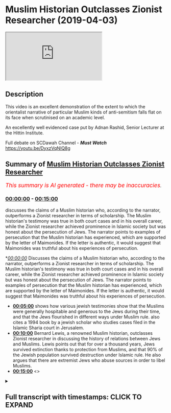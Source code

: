 # Muslim Historian Outclasses Zionist Researcher (2019-04-03)

<iframe loading='lazy' src='https://www.youtube.com/embed/0fvzO7-JTUg'></iframe>

## Description

This video is an excellent demonstration of the extent to which the orientalist narrative of particular Muslim kinds of anti-semitism falls flat on its face when scrutinised on an academic level. 

An excellently well evidenced case put by Adnan Rashid, Senior Lecturer at the Hittin Institute.

Full debate on SCDawah Channel - ***Must Watch*** https://youtu.be/DyxzVqNIQ8g

## Summary of [Muslim Historian Outclasses Zionist Researcher](https://www.youtube.com/watch?v=0fvzO7-JTUg)


*<span style="color:red; font-size:125%">This summary is AI generated - there may be inaccuracies</span>. [](/)*

### [00:00:00](https://www.youtube.com/watch?v=0fvzO7-JTUg&t=0) - [00:15:00](https://www.youtube.com/watch?v=0fvzO7-JTUg&t=900)

 discusses the claims of a Muslim historian who, according to the narrator, outperforms a Zionist researcher in terms of scholarship. The Muslim historian's testimony was true in both court cases and in his overall career, while the Zionist researcher achieved prominence in Islamic society but was honest about the persecution of Jews. The narrator points to examples of persecution that the Muslim historian has experienced, which are supported by the letter of Maimonides. If the letter is authentic, it would suggest that Maimonides was truthful about his experiences of persecution.

**[00:00:00](https://www.youtube.com/watch?v=0fvzO7-JTUg&t=0)* Discusses the claims of a Muslim historian who, according to the narrator, outperforms a Zionist researcher in terms of scholarship. The Muslim historian's testimony was true in both court cases and in his overall career, while the Zionist researcher achieved prominence in Islamic society but was honest about the persecution of Jews. The narrator points to examples of persecution that the Muslim historian has experienced, which are supported by the letter of Maimonides. If the letter is authentic, it would suggest that Maimonides was truthful about his experiences of persecution.
* **[00:05:00](https://www.youtube.com/watch?v=0fvzO7-JTUg&t=300)** shows how various jewish testimonies show that the Muslims were generally hospitable and generous to the Jews during their time, and that the Jews flourished in different ways under Muslim rule.  also cites a 1994 book by a jewish scholar who studies cases filed in the Islamic Sharia court in Jerusalem.
* **[00:10:00](https://www.youtube.com/watch?v=0fvzO7-JTUg&t=600)** Bernard Lewis, a renowned Muslim historian, outclasses Zionist researcher in discussing the history of relations between Jews and Muslims. Lewis points out that for over a thousand years, Jews survived extinction thanks to protection from Muslims, and that 90% of the Jewish population survived destruction under Islamic rule. He also argues that there are extremist Jews who abuse sources in order to libel Muslims.
* **[00:15:00](https://www.youtube.com/watch?v=0fvzO7-JTUg&t=900)** <>

<details><summary><h2>Full transcript with timestamps: CLICK TO EXPAND</h2></summary>

[0:00:01](https://youtu.be/0fvzO7-JTUg?t=1) he had a muslim testify for him in court  
[0:00:03](https://youtu.be/0fvzO7-JTUg?t=3) which is true  
[0:00:05](https://youtu.be/0fvzO7-JTUg?t=5) and he achieved great position of  
[0:00:07](https://youtu.be/0fvzO7-JTUg?t=7) prominence in islamic society  
[0:00:09](https://youtu.be/0fvzO7-JTUg?t=9) which is true he was the physician to  
[0:00:11](https://youtu.be/0fvzO7-JTUg?t=11) even to salvadine i believe by the end  
[0:00:13](https://youtu.be/0fvzO7-JTUg?t=13) of his career  
[0:00:14](https://youtu.be/0fvzO7-JTUg?t=14) but even maimonides someone who we look  
[0:00:17](https://youtu.be/0fvzO7-JTUg?t=17) at as an example of somebody who  
[0:00:18](https://youtu.be/0fvzO7-JTUg?t=18) existing  
[0:00:19](https://youtu.be/0fvzO7-JTUg?t=19) at a high level in islamic society when  
[0:00:22](https://youtu.be/0fvzO7-JTUg?t=22) he's writing to his  
[0:00:23](https://youtu.be/0fvzO7-JTUg?t=23) own people he's honest and he says  
[0:00:26](https://youtu.be/0fvzO7-JTUg?t=26) the the the muslims have inflicted  
[0:00:29](https://youtu.be/0fvzO7-JTUg?t=29) persecution  
[0:00:30](https://youtu.be/0fvzO7-JTUg?t=30) upon us they we have suffered greatly  
[0:00:32](https://youtu.be/0fvzO7-JTUg?t=32) his words are  
[0:00:33](https://youtu.be/0fvzO7-JTUg?t=33) no nation has um persecuted us more  
[0:00:37](https://youtu.be/0fvzO7-JTUg?t=37) than this nation okay so this is clearly  
[0:00:39](https://youtu.be/0fvzO7-JTUg?t=39) clearly  
[0:00:40](https://youtu.be/0fvzO7-JTUg?t=40) and even you put forward the argument  
[0:00:42](https://youtu.be/0fvzO7-JTUg?t=42) that's been faith the fact that this has  
[0:00:43](https://youtu.be/0fvzO7-JTUg?t=43) been  
[0:00:44](https://youtu.be/0fvzO7-JTUg?t=44) universally accepted by jews as being  
[0:00:45](https://youtu.be/0fvzO7-JTUg?t=45) part of the narrative  
[0:00:47](https://youtu.be/0fvzO7-JTUg?t=47) suggests there must be a remnant of  
[0:00:49](https://youtu.be/0fvzO7-JTUg?t=49) truth in there  
[0:00:50](https://youtu.be/0fvzO7-JTUg?t=50) that there was persecution of jews in  
[0:00:52](https://youtu.be/0fvzO7-JTUg?t=52) muslim society  
[0:00:53](https://youtu.be/0fvzO7-JTUg?t=53) now let's get on to what is that  
[0:00:54](https://youtu.be/0fvzO7-JTUg?t=54) persecution okay  
[0:00:56](https://youtu.be/0fvzO7-JTUg?t=56) you made two points yeah i made two  
[0:00:58](https://youtu.be/0fvzO7-JTUg?t=58) points and then you made two characters  
[0:01:00](https://youtu.be/0fvzO7-JTUg?t=60) now you said and maybe this is where we  
[0:01:02](https://youtu.be/0fvzO7-JTUg?t=62) can make it a little more engaging  
[0:01:03](https://youtu.be/0fvzO7-JTUg?t=63) because the big long  
[0:01:04](https://youtu.be/0fvzO7-JTUg?t=64) speeches don't really help any of us  
[0:01:06](https://youtu.be/0fvzO7-JTUg?t=66) engage the viewers i agree  
[0:01:07](https://youtu.be/0fvzO7-JTUg?t=67) so i'm gonna say i can give categoric  
[0:01:10](https://youtu.be/0fvzO7-JTUg?t=70) examples of where i'm persecuted against  
[0:01:12](https://youtu.be/0fvzO7-JTUg?t=72) in a caliphate that's run according to  
[0:01:14](https://youtu.be/0fvzO7-JTUg?t=74) sharia according to the sunnah of  
[0:01:16](https://youtu.be/0fvzO7-JTUg?t=76) muhammad and my best example  
[0:01:19](https://youtu.be/0fvzO7-JTUg?t=79) easiest example zakat zakat is fixed  
[0:01:22](https://youtu.be/0fvzO7-JTUg?t=82) yeah there is a fixed amount of money  
[0:01:24](https://youtu.be/0fvzO7-JTUg?t=84) that the muslims pay  
[0:01:26](https://youtu.be/0fvzO7-JTUg?t=86) jizya is not fixed jizya is dependent  
[0:01:30](https://youtu.be/0fvzO7-JTUg?t=90) upon whatever the caliph  
[0:01:32](https://youtu.be/0fvzO7-JTUg?t=92) decides that the jew is going to pay or  
[0:01:34](https://youtu.be/0fvzO7-JTUg?t=94) the person of the book is going to pay  
[0:01:35](https://youtu.be/0fvzO7-JTUg?t=95) now under some caliphate that was a  
[0:01:38](https://youtu.be/0fvzO7-JTUg?t=98) reasonable amount  
[0:01:39](https://youtu.be/0fvzO7-JTUg?t=99) and it does say that the poor don't have  
[0:01:41](https://youtu.be/0fvzO7-JTUg?t=101) to pay  
[0:01:42](https://youtu.be/0fvzO7-JTUg?t=102) the the jizya but if they're not poor  
[0:01:45](https://youtu.be/0fvzO7-JTUg?t=105) then it's down to the the color to  
[0:01:47](https://youtu.be/0fvzO7-JTUg?t=107) determine what the jews pay what the  
[0:01:49](https://youtu.be/0fvzO7-JTUg?t=109) christians pay  
[0:01:50](https://youtu.be/0fvzO7-JTUg?t=110) and that is separate from what the  
[0:01:52](https://youtu.be/0fvzO7-JTUg?t=112) muslims pay and it can be a lot  
[0:01:54](https://youtu.be/0fvzO7-JTUg?t=114) more and it can be less it really  
[0:01:55](https://youtu.be/0fvzO7-JTUg?t=115) depends on the caliphate and so when you  
[0:01:57](https://youtu.be/0fvzO7-JTUg?t=117) segregate a society  
[0:01:59](https://youtu.be/0fvzO7-JTUg?t=119) and you say muslims pay this tax and  
[0:02:01](https://youtu.be/0fvzO7-JTUg?t=121) non-muslims pay another tax  
[0:02:04](https://youtu.be/0fvzO7-JTUg?t=124) that ultimately is an example of  
[0:02:06](https://youtu.be/0fvzO7-JTUg?t=126) discrimination  
[0:02:07](https://youtu.be/0fvzO7-JTUg?t=127) that has been abused throughout history  
[0:02:09](https://youtu.be/0fvzO7-JTUg?t=129) okay great points  
[0:02:11](https://youtu.be/0fvzO7-JTUg?t=131) now coming back to the letter of  
[0:02:12](https://youtu.be/0fvzO7-JTUg?t=132) maimonides first of all we need to show  
[0:02:14](https://youtu.be/0fvzO7-JTUg?t=134) whether the letter is actually authentic  
[0:02:16](https://youtu.be/0fvzO7-JTUg?t=136) even if it is authentic let's assume for  
[0:02:19](https://youtu.be/0fvzO7-JTUg?t=139) for  
[0:02:20](https://youtu.be/0fvzO7-JTUg?t=140) for the sake of the argument maimonides  
[0:02:23](https://youtu.be/0fvzO7-JTUg?t=143) actually  
[0:02:23](https://youtu.be/0fvzO7-JTUg?t=143) wrote that letter there is no problem in  
[0:02:26](https://youtu.be/0fvzO7-JTUg?t=146) it i'll tell you why  
[0:02:27](https://youtu.be/0fvzO7-JTUg?t=147) maimonides has been severely persecuted  
[0:02:32](https://youtu.be/0fvzO7-JTUg?t=152) by  
[0:02:32](https://youtu.be/0fvzO7-JTUg?t=152) a muslim group called al-muhad  
[0:02:34](https://youtu.be/0fvzO7-JTUg?t=154) al-muahidoon  
[0:02:37](https://youtu.be/0fvzO7-JTUg?t=157) if a person who was tortured  
[0:02:40](https://youtu.be/0fvzO7-JTUg?t=160) or persecuted by isis today and was to  
[0:02:44](https://youtu.be/0fvzO7-JTUg?t=164) write a letter about muslims  
[0:02:46](https://youtu.be/0fvzO7-JTUg?t=166) i wouldn't blame him i wouldn't blame  
[0:02:49](https://youtu.be/0fvzO7-JTUg?t=169) him for for assuming  
[0:02:50](https://youtu.be/0fvzO7-JTUg?t=170) that i am being persecuted by muslims  
[0:02:53](https://youtu.be/0fvzO7-JTUg?t=173) because these people have the appearance  
[0:02:54](https://youtu.be/0fvzO7-JTUg?t=174) of muslims  
[0:02:56](https://youtu.be/0fvzO7-JTUg?t=176) unfortunately right now maimonides the  
[0:02:59](https://youtu.be/0fvzO7-JTUg?t=179) question is  
[0:02:59](https://youtu.be/0fvzO7-JTUg?t=179) when he wrote this letter where  
[0:03:03](https://youtu.be/0fvzO7-JTUg?t=183) was he writing this letter from egypt  
[0:03:05](https://youtu.be/0fvzO7-JTUg?t=185) egypt  
[0:03:06](https://youtu.be/0fvzO7-JTUg?t=186) okay now what period of his  
[0:03:10](https://youtu.be/0fvzO7-JTUg?t=190) egyptian existence was this  
[0:03:13](https://youtu.be/0fvzO7-JTUg?t=193) was it was this the early period when he  
[0:03:15](https://youtu.be/0fvzO7-JTUg?t=195) had recently come from spain  
[0:03:17](https://youtu.be/0fvzO7-JTUg?t=197) having been persecuted and put through  
[0:03:18](https://youtu.be/0fvzO7-JTUg?t=198) all that or was it actually after he had  
[0:03:21](https://youtu.be/0fvzO7-JTUg?t=201) become the physician to the sultan  
[0:03:23](https://youtu.be/0fvzO7-JTUg?t=203) himself  
[0:03:24](https://youtu.be/0fvzO7-JTUg?t=204) okay if maimonides writing maimonides is  
[0:03:27](https://youtu.be/0fvzO7-JTUg?t=207) writing this letter after he's a  
[0:03:28](https://youtu.be/0fvzO7-JTUg?t=208) physician to the sultan  
[0:03:30](https://youtu.be/0fvzO7-JTUg?t=210) the doctors of the sultan then there are  
[0:03:32](https://youtu.be/0fvzO7-JTUg?t=212) two options here  
[0:03:33](https://youtu.be/0fvzO7-JTUg?t=213) either he is lying about his condition  
[0:03:37](https://youtu.be/0fvzO7-JTUg?t=217) because how can you be the physician to  
[0:03:38](https://youtu.be/0fvzO7-JTUg?t=218) the sultan the doctor to the sultan the  
[0:03:41](https://youtu.be/0fvzO7-JTUg?t=221) to the king himself  
[0:03:42](https://youtu.be/0fvzO7-JTUg?t=222) and say our condition is very bad and it  
[0:03:45](https://youtu.be/0fvzO7-JTUg?t=225) is very  
[0:03:46](https://youtu.be/0fvzO7-JTUg?t=226) possible that he was lying why because  
[0:03:48](https://youtu.be/0fvzO7-JTUg?t=228) why is he writing this letter  
[0:03:50](https://youtu.be/0fvzO7-JTUg?t=230) and who is he writing this letter to  
[0:03:52](https://youtu.be/0fvzO7-JTUg?t=232) according to what joseph read  
[0:03:54](https://youtu.be/0fvzO7-JTUg?t=234) this letter was being written to a  
[0:03:57](https://youtu.be/0fvzO7-JTUg?t=237) jewish group of people in yemen  
[0:03:58](https://youtu.be/0fvzO7-JTUg?t=238) who were considering accepting islam  
[0:04:02](https://youtu.be/0fvzO7-JTUg?t=242) who were contemplating becoming muslims  
[0:04:05](https://youtu.be/0fvzO7-JTUg?t=245) and  
[0:04:06](https://youtu.be/0fvzO7-JTUg?t=246) his job as rambam  
[0:04:09](https://youtu.be/0fvzO7-JTUg?t=249) or the second moses or the  
[0:04:12](https://youtu.be/0fvzO7-JTUg?t=252) the shepherd of the flock uh you know  
[0:04:16](https://youtu.be/0fvzO7-JTUg?t=256) if you like his job was to sway them to  
[0:04:19](https://youtu.be/0fvzO7-JTUg?t=259) put them off  
[0:04:20](https://youtu.be/0fvzO7-JTUg?t=260) to push them away from islam and to say  
[0:04:23](https://youtu.be/0fvzO7-JTUg?t=263) all those things  
[0:04:24](https://youtu.be/0fvzO7-JTUg?t=264) it does exactly that these people are  
[0:04:27](https://youtu.be/0fvzO7-JTUg?t=267) barbarians they're persecutors we're not  
[0:04:29](https://youtu.be/0fvzO7-JTUg?t=269) happy with them  
[0:04:31](https://youtu.be/0fvzO7-JTUg?t=271) don't accept islam therefore so all  
[0:04:33](https://youtu.be/0fvzO7-JTUg?t=273) these things put together  
[0:04:35](https://youtu.be/0fvzO7-JTUg?t=275) one can easily contextualize the letter  
[0:04:37](https://youtu.be/0fvzO7-JTUg?t=277) but looking at the  
[0:04:38](https://youtu.be/0fvzO7-JTUg?t=278) bigger picture now it is very clear that  
[0:04:41](https://youtu.be/0fvzO7-JTUg?t=281) joseph accepted that maimonides  
[0:04:44](https://youtu.be/0fvzO7-JTUg?t=284) definitely had a high position in muslim  
[0:04:45](https://youtu.be/0fvzO7-JTUg?t=285) societies  
[0:04:47](https://youtu.be/0fvzO7-JTUg?t=287) if the jews were persecuted as he  
[0:04:49](https://youtu.be/0fvzO7-JTUg?t=289) claimed  
[0:04:50](https://youtu.be/0fvzO7-JTUg?t=290) earlier why would a jew be a physician  
[0:04:52](https://youtu.be/0fvzO7-JTUg?t=292) to the sultan  
[0:04:54](https://youtu.be/0fvzO7-JTUg?t=294) why would a jewish person be given that  
[0:04:57](https://youtu.be/0fvzO7-JTUg?t=297) position  
[0:04:58](https://youtu.be/0fvzO7-JTUg?t=298) and such a sensitive position who is the  
[0:05:00](https://youtu.be/0fvzO7-JTUg?t=300) physician someone who's checking your  
[0:05:01](https://youtu.be/0fvzO7-JTUg?t=301) pulse  
[0:05:02](https://youtu.be/0fvzO7-JTUg?t=302) someone is prescribing medicine for you  
[0:05:04](https://youtu.be/0fvzO7-JTUg?t=304) even possibly giving you medicine  
[0:05:06](https://youtu.be/0fvzO7-JTUg?t=306) he can easily poison the sulphur and  
[0:05:08](https://youtu.be/0fvzO7-JTUg?t=308) kill him why would the sultan  
[0:05:10](https://youtu.be/0fvzO7-JTUg?t=310) trust a jewish man and not only any  
[0:05:12](https://youtu.be/0fvzO7-JTUg?t=312) ordinary jewish man  
[0:05:13](https://youtu.be/0fvzO7-JTUg?t=313) a rabbi of that repute a rabbi of that  
[0:05:17](https://youtu.be/0fvzO7-JTUg?t=317) status  
[0:05:18](https://youtu.be/0fvzO7-JTUg?t=318) someone who is known as the second moses  
[0:05:19](https://youtu.be/0fvzO7-JTUg?t=319) among the jews later on actually  
[0:05:21](https://youtu.be/0fvzO7-JTUg?t=321) so let's not be anachronistic about  
[0:05:23](https://youtu.be/0fvzO7-JTUg?t=323) history so it is very clear that he had  
[0:05:26](https://youtu.be/0fvzO7-JTUg?t=326) a high position now it doesn't stop  
[0:05:27](https://youtu.be/0fvzO7-JTUg?t=327) there  
[0:05:28](https://youtu.be/0fvzO7-JTUg?t=328) we can look at other jewish testimonies  
[0:05:30](https://youtu.be/0fvzO7-JTUg?t=330) from spain now very quickly no no  
[0:05:32](https://youtu.be/0fvzO7-JTUg?t=332) yeah let me finish this yeah very  
[0:05:34](https://youtu.be/0fvzO7-JTUg?t=334) quickly here there was a jewish rabbi  
[0:05:36](https://youtu.be/0fvzO7-JTUg?t=336) called  
[0:05:37](https://youtu.be/0fvzO7-JTUg?t=337) by bin pakuda have you heard of him yes  
[0:05:41](https://youtu.be/0fvzO7-JTUg?t=341) you know yeah writing  
[0:05:44](https://youtu.be/0fvzO7-JTUg?t=344) in cordoba 1080s he writes  
[0:05:48](https://youtu.be/0fvzO7-JTUg?t=348) that our living condition is not  
[0:05:52](https://youtu.be/0fvzO7-JTUg?t=352) the same as the muslims it is better  
[0:05:55](https://youtu.be/0fvzO7-JTUg?t=355) than theirs  
[0:05:56](https://youtu.be/0fvzO7-JTUg?t=356) we are more prosperous than the muslims  
[0:05:58](https://youtu.be/0fvzO7-JTUg?t=358) are  
[0:05:59](https://youtu.be/0fvzO7-JTUg?t=359) under the rule of the arabs  
[0:06:03](https://youtu.be/0fvzO7-JTUg?t=363) there you go that's one testimony let's  
[0:06:05](https://youtu.be/0fvzO7-JTUg?t=365) fast forward less force  
[0:06:08](https://youtu.be/0fvzO7-JTUg?t=368) yes let's fast forward yeah let's fast  
[0:06:11](https://youtu.be/0fvzO7-JTUg?t=371) forward  
[0:06:12](https://youtu.be/0fvzO7-JTUg?t=372) okay we have for example in the ninth  
[0:06:15](https://youtu.be/0fvzO7-JTUg?t=375) century  
[0:06:16](https://youtu.be/0fvzO7-JTUg?t=376) okay there is uh an anonymous jewish  
[0:06:20](https://youtu.be/0fvzO7-JTUg?t=380) source a commentary on the torah okay  
[0:06:22](https://youtu.be/0fvzO7-JTUg?t=382) it's called  
[0:06:23](https://youtu.be/0fvzO7-JTUg?t=383) petra safran petra safran karen  
[0:06:25](https://youtu.be/0fvzO7-JTUg?t=385) armstrong  
[0:06:26](https://youtu.be/0fvzO7-JTUg?t=386) she refers to this book in her history  
[0:06:28](https://youtu.be/0fvzO7-JTUg?t=388) of jerusalem  
[0:06:29](https://youtu.be/0fvzO7-JTUg?t=389) and she states that this anonymous  
[0:06:31](https://youtu.be/0fvzO7-JTUg?t=391) author jewish author  
[0:06:32](https://youtu.be/0fvzO7-JTUg?t=392) wrote about the conditions of the jewish  
[0:06:34](https://youtu.be/0fvzO7-JTUg?t=394) people in  
[0:06:36](https://youtu.be/0fvzO7-JTUg?t=396) jerusalem in the 9th century during the  
[0:06:38](https://youtu.be/0fvzO7-JTUg?t=398) abbasid period  
[0:06:41](https://youtu.be/0fvzO7-JTUg?t=401) he states that we have been honored by  
[0:06:44](https://youtu.be/0fvzO7-JTUg?t=404) the ishmaelites  
[0:06:45](https://youtu.be/0fvzO7-JTUg?t=405) that we worship together the same god in  
[0:06:48](https://youtu.be/0fvzO7-JTUg?t=408) this holy place  
[0:06:50](https://youtu.be/0fvzO7-JTUg?t=410) in other words he was praising the  
[0:06:52](https://youtu.be/0fvzO7-JTUg?t=412) condition of the jewish people under  
[0:06:54](https://youtu.be/0fvzO7-JTUg?t=414) islamic domain then we have other  
[0:06:57](https://youtu.be/0fvzO7-JTUg?t=417) testimonies from  
[0:06:58](https://youtu.be/0fvzO7-JTUg?t=418) i'm giving you different dynasties very  
[0:07:00](https://youtu.be/0fvzO7-JTUg?t=420) quickly because time is running out  
[0:07:01](https://youtu.be/0fvzO7-JTUg?t=421) and joseph needs to talk about this yeah  
[0:07:03](https://youtu.be/0fvzO7-JTUg?t=423) and i've written an article on this by  
[0:07:05](https://youtu.be/0fvzO7-JTUg?t=425) the way this is why i know these sources  
[0:07:06](https://youtu.be/0fvzO7-JTUg?t=426) yeah  
[0:07:07](https://youtu.be/0fvzO7-JTUg?t=427) um then we move forward to the ottoman  
[0:07:10](https://youtu.be/0fvzO7-JTUg?t=430) period  
[0:07:11](https://youtu.be/0fvzO7-JTUg?t=431) when jerusalem was governed by the  
[0:07:13](https://youtu.be/0fvzO7-JTUg?t=433) ottomans  
[0:07:14](https://youtu.be/0fvzO7-JTUg?t=434) to be very precise during the reign of  
[0:07:17](https://youtu.be/0fvzO7-JTUg?t=437) sultan  
[0:07:17](https://youtu.be/0fvzO7-JTUg?t=437) suleiman the magnificent who governed  
[0:07:19](https://youtu.be/0fvzO7-JTUg?t=439) from 1520 to 1566 if i'm not mistaken  
[0:07:23](https://youtu.be/0fvzO7-JTUg?t=443) right he governed 46 years during his  
[0:07:25](https://youtu.be/0fvzO7-JTUg?t=445) reign the the jewish people  
[0:07:27](https://youtu.be/0fvzO7-JTUg?t=447) flourished in jerusalem how do we know  
[0:07:29](https://youtu.be/0fvzO7-JTUg?t=449) this a scholar  
[0:07:31](https://youtu.be/0fvzO7-JTUg?t=451) named amnon cohen amnon  
[0:07:34](https://youtu.be/0fvzO7-JTUg?t=454) cohen who published in his book in 1994  
[0:07:37](https://youtu.be/0fvzO7-JTUg?t=457) and the book is titled a world from  
[0:07:39](https://youtu.be/0fvzO7-JTUg?t=459) within  
[0:07:40](https://youtu.be/0fvzO7-JTUg?t=460) the court records from  
[0:07:44](https://youtu.be/0fvzO7-JTUg?t=464) the the islamic court of jerusalem in  
[0:07:46](https://youtu.be/0fvzO7-JTUg?t=466) this in these two volumes  
[0:07:48](https://youtu.be/0fvzO7-JTUg?t=468) he discusses the history of the jewish  
[0:07:51](https://youtu.be/0fvzO7-JTUg?t=471) cases  
[0:07:52](https://youtu.be/0fvzO7-JTUg?t=472) are you listening everyone jewish cases  
[0:07:54](https://youtu.be/0fvzO7-JTUg?t=474) filed  
[0:07:55](https://youtu.be/0fvzO7-JTUg?t=475) within the islamic court of jerusalem so  
[0:07:58](https://youtu.be/0fvzO7-JTUg?t=478) he studied cases from the year 1500 to  
[0:08:01](https://youtu.be/0fvzO7-JTUg?t=481) 1570  
[0:08:03](https://youtu.be/0fvzO7-JTUg?t=483) 70 years of cases he studied he came up  
[0:08:06](https://youtu.be/0fvzO7-JTUg?t=486) with 1000 jewish cases filed in the  
[0:08:08](https://youtu.be/0fvzO7-JTUg?t=488) sharia court  
[0:08:10](https://youtu.be/0fvzO7-JTUg?t=490) filed by the jewish people voluntarily  
[0:08:13](https://youtu.be/0fvzO7-JTUg?t=493) and amnon cohen being a jewish scholar  
[0:08:16](https://youtu.be/0fvzO7-JTUg?t=496) from israel  
[0:08:17](https://youtu.be/0fvzO7-JTUg?t=497) he was he wanted to know why the jews  
[0:08:19](https://youtu.be/0fvzO7-JTUg?t=499) were doing that why were they going  
[0:08:21](https://youtu.be/0fvzO7-JTUg?t=501) to the sharia court even though they had  
[0:08:25](https://youtu.be/0fvzO7-JTUg?t=505) their best dens  
[0:08:26](https://youtu.be/0fvzO7-JTUg?t=506) they had their own jewish courts uh  
[0:08:29](https://youtu.be/0fvzO7-JTUg?t=509) in jerusalem but he states this is a  
[0:08:32](https://youtu.be/0fvzO7-JTUg?t=512) jewish israeli scholar  
[0:08:34](https://youtu.be/0fvzO7-JTUg?t=514) in 1994 he states based upon a study  
[0:08:38](https://youtu.be/0fvzO7-JTUg?t=518) this was because the jews expected  
[0:08:40](https://youtu.be/0fvzO7-JTUg?t=520) justice to come quicker  
[0:08:42](https://youtu.be/0fvzO7-JTUg?t=522) from the sharia court than their own  
[0:08:44](https://youtu.be/0fvzO7-JTUg?t=524) courts and cases vary from  
[0:08:47](https://youtu.be/0fvzO7-JTUg?t=527) uh uh from uh for example  
[0:08:50](https://youtu.be/0fvzO7-JTUg?t=530) from uh a case about nafaka what we call  
[0:08:54](https://youtu.be/0fvzO7-JTUg?t=534) you know provisions if a wife has been  
[0:08:56](https://youtu.be/0fvzO7-JTUg?t=536) divorced and she needs provisions from  
[0:08:58](https://youtu.be/0fvzO7-JTUg?t=538) the husband  
[0:08:59](https://youtu.be/0fvzO7-JTUg?t=539) and there are other domestic cases being  
[0:09:01](https://youtu.be/0fvzO7-JTUg?t=541) discussed in this courts  
[0:09:03](https://youtu.be/0fvzO7-JTUg?t=543) so his conclusion is that the jews of  
[0:09:06](https://youtu.be/0fvzO7-JTUg?t=546) jerusalem in the 16th century  
[0:09:08](https://youtu.be/0fvzO7-JTUg?t=548) were more prosperous than the muslims  
[0:09:10](https://youtu.be/0fvzO7-JTUg?t=550) were perfect  
[0:09:11](https://youtu.be/0fvzO7-JTUg?t=551) okay okay wait wait wait wait of course  
[0:09:14](https://youtu.be/0fvzO7-JTUg?t=554) of course of course joseph  
[0:09:15](https://youtu.be/0fvzO7-JTUg?t=555) don't do it i'm i'm finishing  
[0:09:19](https://youtu.be/0fvzO7-JTUg?t=559) i'm finishing because this topic is so  
[0:09:20](https://youtu.be/0fvzO7-JTUg?t=560) important and  
[0:09:22](https://youtu.be/0fvzO7-JTUg?t=562) yeah i'm coming back i'm coming back to  
[0:09:24](https://youtu.be/0fvzO7-JTUg?t=564) zakat issue okay  
[0:09:25](https://youtu.be/0fvzO7-JTUg?t=565) so this is these examples from different  
[0:09:27](https://youtu.be/0fvzO7-JTUg?t=567) dynasties in different periods different  
[0:09:29](https://youtu.be/0fvzO7-JTUg?t=569) places show you what  
[0:09:30](https://youtu.be/0fvzO7-JTUg?t=570) general pattern of muslim behavior  
[0:09:34](https://youtu.be/0fvzO7-JTUg?t=574) was kind generous  
[0:09:38](https://youtu.be/0fvzO7-JTUg?t=578) and and harmonious towards the jews  
[0:09:40](https://youtu.be/0fvzO7-JTUg?t=580) right the jewish people flourished  
[0:09:42](https://youtu.be/0fvzO7-JTUg?t=582) in different ways i can give you  
[0:09:43](https://youtu.be/0fvzO7-JTUg?t=583) examples of joseph joseph please i was  
[0:09:46](https://youtu.be/0fvzO7-JTUg?t=586) very patient listening to you be patient  
[0:09:48](https://youtu.be/0fvzO7-JTUg?t=588) with me as well  
[0:09:49](https://youtu.be/0fvzO7-JTUg?t=589) i know some of this information is is  
[0:09:52](https://youtu.be/0fvzO7-JTUg?t=592) difficult to to to fathom but  
[0:09:56](https://youtu.be/0fvzO7-JTUg?t=596) no i'm giving references a wrong wrong  
[0:09:59](https://youtu.be/0fvzO7-JTUg?t=599) right  
[0:09:59](https://youtu.be/0fvzO7-JTUg?t=599) and most references i gave are from  
[0:10:01](https://youtu.be/0fvzO7-JTUg?t=601) jewish sources by the way  
[0:10:03](https://youtu.be/0fvzO7-JTUg?t=603) even bernie lewis someone like bernard  
[0:10:04](https://youtu.be/0fvzO7-JTUg?t=604) lewis a staunch zionist  
[0:10:06](https://youtu.be/0fvzO7-JTUg?t=606) who advised the us government to attack  
[0:10:09](https://youtu.be/0fvzO7-JTUg?t=609) iraq in 2003  
[0:10:10](https://youtu.be/0fvzO7-JTUg?t=610) even him in his book jews of islam  
[0:10:13](https://youtu.be/0fvzO7-JTUg?t=613) acknowledges  
[0:10:13](https://youtu.be/0fvzO7-JTUg?t=613) that the muslims treated the jews  
[0:10:17](https://youtu.be/0fvzO7-JTUg?t=617) with generosity in comparison to what  
[0:10:20](https://youtu.be/0fvzO7-JTUg?t=620) was happening to them in christian  
[0:10:21](https://youtu.be/0fvzO7-JTUg?t=621) europe  
[0:10:22](https://youtu.be/0fvzO7-JTUg?t=622) okay so and over a thousand years  
[0:10:24](https://youtu.be/0fvzO7-JTUg?t=624) bernard lewis states  
[0:10:26](https://youtu.be/0fvzO7-JTUg?t=626) for over a thousand years jews survived  
[0:10:29](https://youtu.be/0fvzO7-JTUg?t=629) extinction  
[0:10:31](https://youtu.be/0fvzO7-JTUg?t=631) due to muslim protection for over a  
[0:10:33](https://youtu.be/0fvzO7-JTUg?t=633) thousand years and he also states  
[0:10:35](https://youtu.be/0fvzO7-JTUg?t=635) ninety percent of the jewish population  
[0:10:37](https://youtu.be/0fvzO7-JTUg?t=637) of the world  
[0:10:38](https://youtu.be/0fvzO7-JTUg?t=638) survived destruction under the  
[0:10:41](https://youtu.be/0fvzO7-JTUg?t=641) protection of islam and muslims  
[0:10:43](https://youtu.be/0fvzO7-JTUg?t=643) bernard lewis again my references are  
[0:10:45](https://youtu.be/0fvzO7-JTUg?t=645) very clear go and check  
[0:10:46](https://youtu.be/0fvzO7-JTUg?t=646) and come back to me if i'm lying okay  
[0:10:48](https://youtu.be/0fvzO7-JTUg?t=648) now next point zakat can we come back  
[0:10:51](https://youtu.be/0fvzO7-JTUg?t=651) no no no no no you raised it you raised  
[0:10:53](https://youtu.be/0fvzO7-JTUg?t=653) it please be patient with me i'm  
[0:10:54](https://youtu.be/0fvzO7-JTUg?t=654) finishing very soon and you can come  
[0:10:55](https://youtu.be/0fvzO7-JTUg?t=655) back  
[0:10:56](https://youtu.be/0fvzO7-JTUg?t=656) i will listen to you patiently no you  
[0:10:57](https://youtu.be/0fvzO7-JTUg?t=657) can't come in because it's me and joseph  
[0:10:59](https://youtu.be/0fvzO7-JTUg?t=659) okay so zakat issue now joseph made a  
[0:11:02](https://youtu.be/0fvzO7-JTUg?t=662) claim that uh zakat is fixed and jesus  
[0:11:05](https://youtu.be/0fvzO7-JTUg?t=665) is not fixed  
[0:11:05](https://youtu.be/0fvzO7-JTUg?t=665) actually that's not true as well because  
[0:11:07](https://youtu.be/0fvzO7-JTUg?t=667) in our earliest  
[0:11:08](https://youtu.be/0fvzO7-JTUg?t=668) sources we are told firstly the primary  
[0:11:12](https://youtu.be/0fvzO7-JTUg?t=672) rule  
[0:11:12](https://youtu.be/0fvzO7-JTUg?t=672) to deal with the non-muslims what is the  
[0:11:14](https://youtu.be/0fvzO7-JTUg?t=674) primary rule in bukhari  
[0:11:17](https://youtu.be/0fvzO7-JTUg?t=677) in bukhari we have a statement from the  
[0:11:20](https://youtu.be/0fvzO7-JTUg?t=680) second caliph of islam  
[0:11:22](https://youtu.be/0fvzO7-JTUg?t=682) omar bin khattab omar was the second  
[0:11:24](https://youtu.be/0fvzO7-JTUg?t=684) caliph of islam  
[0:11:25](https://youtu.be/0fvzO7-JTUg?t=685) and what did the public say about him  
[0:11:32](https://youtu.be/0fvzO7-JTUg?t=692) upon you is my way in the way of my  
[0:11:34](https://youtu.be/0fvzO7-JTUg?t=694) rightly guided  
[0:11:35](https://youtu.be/0fvzO7-JTUg?t=695) caliphs who were they omar is one of  
[0:11:38](https://youtu.be/0fvzO7-JTUg?t=698) them so we have to follow him umar  
[0:11:40](https://youtu.be/0fvzO7-JTUg?t=700) upon his deathbed when his stomach was  
[0:11:43](https://youtu.be/0fvzO7-JTUg?t=703) split open  
[0:11:44](https://youtu.be/0fvzO7-JTUg?t=704) dying man he advised he advised for his  
[0:11:47](https://youtu.be/0fvzO7-JTUg?t=707) successor  
[0:11:48](https://youtu.be/0fvzO7-JTUg?t=708) he stated whoever succeeds me beware of  
[0:11:52](https://youtu.be/0fvzO7-JTUg?t=712) the rights of the  
[0:11:54](https://youtu.be/0fvzO7-JTUg?t=714) non-muslims do not over burden them  
[0:11:57](https://youtu.be/0fvzO7-JTUg?t=717) do not put a burden upon them more than  
[0:11:59](https://youtu.be/0fvzO7-JTUg?t=719) they can be um  
[0:12:01](https://youtu.be/0fvzO7-JTUg?t=721) the second caliph of islam the words of  
[0:12:03](https://youtu.be/0fvzO7-JTUg?t=723) a dying man  
[0:12:04](https://youtu.be/0fvzO7-JTUg?t=724) right these words were directly relevant  
[0:12:07](https://youtu.be/0fvzO7-JTUg?t=727) to the jewish people  
[0:12:08](https://youtu.be/0fvzO7-JTUg?t=728) okay because who was he talking about he  
[0:12:10](https://youtu.be/0fvzO7-JTUg?t=730) was talking about the jews and the  
[0:12:11](https://youtu.be/0fvzO7-JTUg?t=731) christians  
[0:12:12](https://youtu.be/0fvzO7-JTUg?t=732) okay so what is jizya jizya is one  
[0:12:15](https://youtu.be/0fvzO7-JTUg?t=735) gold coin per year it is clearly stated  
[0:12:18](https://youtu.be/0fvzO7-JTUg?t=738) in fortune  
[0:12:20](https://youtu.be/0fvzO7-JTUg?t=740) imam imam buladuri's  
[0:12:24](https://youtu.be/0fvzO7-JTUg?t=744) the conquest of lands in that book there  
[0:12:26](https://youtu.be/0fvzO7-JTUg?t=746) are documents  
[0:12:27](https://youtu.be/0fvzO7-JTUg?t=747) that clearly state that the jizya is one  
[0:12:30](https://youtu.be/0fvzO7-JTUg?t=750) gold coin  
[0:12:32](https://youtu.be/0fvzO7-JTUg?t=752) every year which is four grams of gold  
[0:12:34](https://youtu.be/0fvzO7-JTUg?t=754) in current value  
[0:12:35](https://youtu.be/0fvzO7-JTUg?t=755) 200 pounds a year so if there is a  
[0:12:38](https://youtu.be/0fvzO7-JTUg?t=758) millionaire  
[0:12:39](https://youtu.be/0fvzO7-JTUg?t=759) jewish merchant who has a million pounds  
[0:12:43](https://youtu.be/0fvzO7-JTUg?t=763) in his bank account  
[0:12:45](https://youtu.be/0fvzO7-JTUg?t=765) in theory theoretically according to the  
[0:12:47](https://youtu.be/0fvzO7-JTUg?t=767) islamic  
[0:12:48](https://youtu.be/0fvzO7-JTUg?t=768) sources he has to pay 200 pounds a year  
[0:12:51](https://youtu.be/0fvzO7-JTUg?t=771) every year  
[0:12:52](https://youtu.be/0fvzO7-JTUg?t=772) if a muslim has a million pound in his  
[0:12:53](https://youtu.be/0fvzO7-JTUg?t=773) bank account he must pay  
[0:12:56](https://youtu.be/0fvzO7-JTUg?t=776) 2.5 which is 25 000 pounds where is  
[0:12:59](https://youtu.be/0fvzO7-JTUg?t=779) justice in that  
[0:13:00](https://youtu.be/0fvzO7-JTUg?t=780) i as a muslim can stand up here and say  
[0:13:02](https://youtu.be/0fvzO7-JTUg?t=782) you know what islam is actually not just  
[0:13:04](https://youtu.be/0fvzO7-JTUg?t=784) to the muslim people islam is more just  
[0:13:06](https://youtu.be/0fvzO7-JTUg?t=786) to the jewish people  
[0:13:07](https://youtu.be/0fvzO7-JTUg?t=787) the he the jewish merchant has to pay  
[0:13:10](https://youtu.be/0fvzO7-JTUg?t=790) 200 pounds  
[0:13:11](https://youtu.be/0fvzO7-JTUg?t=791) every year even though he may have a  
[0:13:13](https://youtu.be/0fvzO7-JTUg?t=793) million pounds in his bank account  
[0:13:14](https://youtu.be/0fvzO7-JTUg?t=794) but me i have to give 25 25 000  
[0:13:17](https://youtu.be/0fvzO7-JTUg?t=797) pounds over or for a million pounds now  
[0:13:21](https://youtu.be/0fvzO7-JTUg?t=801) this is  
[0:13:21](https://youtu.be/0fvzO7-JTUg?t=801) theoretically the earliest islamic  
[0:13:23](https://youtu.be/0fvzO7-JTUg?t=803) sources what happened later on  
[0:13:25](https://youtu.be/0fvzO7-JTUg?t=805) no doubt sources are abused they were  
[0:13:28](https://youtu.be/0fvzO7-JTUg?t=808) misused  
[0:13:29](https://youtu.be/0fvzO7-JTUg?t=809) even today groups like isis and other  
[0:13:31](https://youtu.be/0fvzO7-JTUg?t=811) extremist entities are using  
[0:13:33](https://youtu.be/0fvzO7-JTUg?t=813) sources to abuse the jewish people are  
[0:13:36](https://youtu.be/0fvzO7-JTUg?t=816) doing it  
[0:13:36](https://youtu.be/0fvzO7-JTUg?t=816) is the state of israel is abusing  
[0:13:40](https://youtu.be/0fvzO7-JTUg?t=820) misusing the jewish sources so we have  
[0:13:43](https://youtu.be/0fvzO7-JTUg?t=823) extremists  
[0:13:44](https://youtu.be/0fvzO7-JTUg?t=824) we have unpleasant characters we have we  
[0:13:47](https://youtu.be/0fvzO7-JTUg?t=827) have people who abuse our sources  
[0:13:49](https://youtu.be/0fvzO7-JTUg?t=829) throughout our history jews are the jews  
[0:13:51](https://youtu.be/0fvzO7-JTUg?t=831) did it muslims did it christians did it  
[0:13:53](https://youtu.be/0fvzO7-JTUg?t=833) so the good thing about us me and joseph  
[0:13:56](https://youtu.be/0fvzO7-JTUg?t=836) is that we are brother brothers in that  
[0:13:59](https://youtu.be/0fvzO7-JTUg?t=839) thought  
[0:14:00](https://youtu.be/0fvzO7-JTUg?t=840) why because he also believes that there  
[0:14:02](https://youtu.be/0fvzO7-JTUg?t=842) are extremist jews  
[0:14:03](https://youtu.be/0fvzO7-JTUg?t=843) who do extreme things and abuse the  
[0:14:05](https://youtu.be/0fvzO7-JTUg?t=845) sources i also believe that there are  
[0:14:07](https://youtu.be/0fvzO7-JTUg?t=847) muslims where extremist muslims will  
[0:14:08](https://youtu.be/0fvzO7-JTUg?t=848) abuse the sources  
[0:14:09](https://youtu.be/0fvzO7-JTUg?t=849) now over to you sorry do do apologize  
[0:14:12](https://youtu.be/0fvzO7-JTUg?t=852) for long  
[0:14:13](https://youtu.be/0fvzO7-JTUg?t=853) long long story  
[0:14:21](https://youtu.be/0fvzO7-JTUg?t=861) what i want to point out is what just  
[0:14:22](https://youtu.be/0fvzO7-JTUg?t=862) happened then so  
[0:14:24](https://youtu.be/0fvzO7-JTUg?t=864) we went to the al muhart and we agreed  
[0:14:26](https://youtu.be/0fvzO7-JTUg?t=866) on the alma had they're not good muslims  
[0:14:28](https://youtu.be/0fvzO7-JTUg?t=868) we then you brought a proof which was  
[0:14:30](https://youtu.be/0fvzO7-JTUg?t=870) maimonides and we then established that  
[0:14:32](https://youtu.be/0fvzO7-JTUg?t=872) actually your understanding of  
[0:14:33](https://youtu.be/0fvzO7-JTUg?t=873) maimonides maybe isn't the jewish  
[0:14:35](https://youtu.be/0fvzO7-JTUg?t=875) understanding of maimonides  
[0:14:37](https://youtu.be/0fvzO7-JTUg?t=877) and the jewish understanding of  
[0:14:38](https://youtu.be/0fvzO7-JTUg?t=878) maimonides is that he was persecuted  
[0:14:40](https://youtu.be/0fvzO7-JTUg?t=880) under islam you then went through some  
[0:14:43](https://youtu.be/0fvzO7-JTUg?t=883) very  
[0:14:44](https://youtu.be/0fvzO7-JTUg?t=884) um a lot of material that i haven't  
[0:14:46](https://youtu.be/0fvzO7-JTUg?t=886) heard of so you mentioned petrus effort  
[0:14:49](https://youtu.be/0fvzO7-JTUg?t=889) never heard of it in my life so we're  
[0:14:51](https://youtu.be/0fvzO7-JTUg?t=891) now talking very fringe  
[0:14:53](https://youtu.be/0fvzO7-JTUg?t=893) sources which most jews are not familiar  
[0:14:56](https://youtu.be/0fvzO7-JTUg?t=896) with so i will go away bernard lewis  
[0:14:58](https://youtu.be/0fvzO7-JTUg?t=898) bernard lewis is he's a historian he's  
[0:14:59](https://youtu.be/0fvzO7-JTUg?t=899) got nothing to do with  
[0:15:01](https://youtu.be/0fvzO7-JTUg?t=901) the actual jewish historian i'm talking  
[0:15:02](https://youtu.be/0fvzO7-JTUg?t=902) about source material i'm talking about  
[0:15:04](https://youtu.be/0fvzO7-JTUg?t=904) the source material  
[0:15:05](https://youtu.be/0fvzO7-JTUg?t=905) um and then you mentioned and you went  
[0:15:08](https://youtu.be/0fvzO7-JTUg?t=908) you went to the 16th  
[0:15:11](https://youtu.be/0fvzO7-JTUg?t=911) ottomans in israel now i would encourage  
[0:15:15](https://youtu.be/0fvzO7-JTUg?t=915) anybody to dive into google 1517  
[0:15:19](https://youtu.be/0fvzO7-JTUg?t=919) massacre of jews in hebron the jews were  
[0:15:22](https://youtu.be/0fvzO7-JTUg?t=922) massacred by ottomans  
[0:15:23](https://youtu.be/0fvzO7-JTUg?t=923) in hebron in israel and so again at a  
[0:15:27](https://youtu.be/0fvzO7-JTUg?t=927) time when you've given  
[0:15:28](https://youtu.be/0fvzO7-JTUg?t=928) us jews having a  
[0:15:32](https://youtu.be/0fvzO7-JTUg?t=932) good head straight down straight the  
[0:15:34](https://youtu.be/0fvzO7-JTUg?t=934) massacre um  
[0:15:35](https://youtu.be/0fvzO7-JTUg?t=935) at a time when jews were supposed to not  
[0:15:37](https://youtu.be/0fvzO7-JTUg?t=937) be persecuted  
[0:15:39](https://youtu.be/0fvzO7-JTUg?t=939) there's a clear evidence of not just  
[0:15:41](https://youtu.be/0fvzO7-JTUg?t=941) persecution but a massacre  
[0:15:43](https://youtu.be/0fvzO7-JTUg?t=943) taking place in the very land you said  
[0:15:45](https://youtu.be/0fvzO7-JTUg?t=945) it was supposed to be amazing  
[0:15:46](https://youtu.be/0fvzO7-JTUg?t=946) now i'm not you've said a lot of truth  
[0:15:48](https://youtu.be/0fvzO7-JTUg?t=948) there were jews that did achieve  
[0:15:50](https://youtu.be/0fvzO7-JTUg?t=950) great positions including maimonides in  
[0:15:52](https://youtu.be/0fvzO7-JTUg?t=952) islamic society  
[0:15:54](https://youtu.be/0fvzO7-JTUg?t=954) but achieving a high position in some  
[0:15:56](https://youtu.be/0fvzO7-JTUg?t=956) islamic societies  
[0:15:57](https://youtu.be/0fvzO7-JTUg?t=957) does not mean that jews are being tried  
[0:15:59](https://youtu.be/0fvzO7-JTUg?t=959) well throughout islamic islam  
[0:16:02](https://youtu.be/0fvzO7-JTUg?t=962) history douche that jewish understanding  
[0:16:04](https://youtu.be/0fvzO7-JTUg?t=964) if you speak to any of the jews from the  
[0:16:05](https://youtu.be/0fvzO7-JTUg?t=965) middle east  
[0:16:06](https://youtu.be/0fvzO7-JTUg?t=966) almost all of them will universally tell  
[0:16:08](https://youtu.be/0fvzO7-JTUg?t=968) you that they  
[0:16:10](https://youtu.be/0fvzO7-JTUg?t=970) suffered in modern history and in  
[0:16:12](https://youtu.be/0fvzO7-JTUg?t=972) ancient history  
[0:16:14](https://youtu.be/0fvzO7-JTUg?t=974) and so i believe jews and muslims can  
[0:16:17](https://youtu.be/0fvzO7-JTUg?t=977) and will coexist i think we have more in  
[0:16:19](https://youtu.be/0fvzO7-JTUg?t=979) common than that divides us  
[0:16:21](https://youtu.be/0fvzO7-JTUg?t=981) and i think we do have a rich history of  
[0:16:23](https://youtu.be/0fvzO7-JTUg?t=983) coexistence  
[0:16:24](https://youtu.be/0fvzO7-JTUg?t=984) but i think there needs to be a  
[0:16:25](https://youtu.be/0fvzO7-JTUg?t=985) recognition from many muslims  
[0:16:28](https://youtu.be/0fvzO7-JTUg?t=988) that history isn't as they see it  
[0:16:31](https://youtu.be/0fvzO7-JTUg?t=991) through these rose-tinted glasses  
[0:16:33](https://youtu.be/0fvzO7-JTUg?t=993) but their ancestors have inflicted pain  
[0:16:35](https://youtu.be/0fvzO7-JTUg?t=995) upon my ancestors  
[0:16:37](https://youtu.be/0fvzO7-JTUg?t=997) and you can go right the way back to  
[0:16:41](https://youtu.be/0fvzO7-JTUg?t=1001) muhammad you can go back to the battle  
[0:16:43](https://youtu.be/0fvzO7-JTUg?t=1003) of the trenches  
[0:16:44](https://youtu.be/0fvzO7-JTUg?t=1004) you can go back to the beheading of jews  
[0:16:46](https://youtu.be/0fvzO7-JTUg?t=1006) you can go but from the very very  
[0:16:47](https://youtu.be/0fvzO7-JTUg?t=1007) beginning  
[0:16:49](https://youtu.be/0fvzO7-JTUg?t=1009) there has been persecution now you can  
[0:16:50](https://youtu.be/0fvzO7-JTUg?t=1010) justify that and say they were  
[0:16:52](https://youtu.be/0fvzO7-JTUg?t=1012) treacherous they betrayed muhammad  
[0:16:53](https://youtu.be/0fvzO7-JTUg?t=1013) therefore  
[0:16:54](https://youtu.be/0fvzO7-JTUg?t=1014) but you're doing it for me but to this  
[0:16:56](https://youtu.be/0fvzO7-JTUg?t=1016) day  
[0:16:57](https://youtu.be/0fvzO7-JTUg?t=1017) to this day because of a battle that  
[0:17:00](https://youtu.be/0fvzO7-JTUg?t=1020) took place  
[0:17:01](https://youtu.be/0fvzO7-JTUg?t=1021) hundreds and hundreds and hundreds of  
[0:17:03](https://youtu.be/0fvzO7-JTUg?t=1023) years ago i a jew  
[0:17:05](https://youtu.be/0fvzO7-JTUg?t=1025) i'm not allowed to step foot in mecca  
[0:17:07](https://youtu.be/0fvzO7-JTUg?t=1027) and medina i am not allowed to live  
[0:17:09](https://youtu.be/0fvzO7-JTUg?t=1029) in arabia omar who's quoted often as  
[0:17:12](https://youtu.be/0fvzO7-JTUg?t=1032) being one of the best caliphs for the  
[0:17:13](https://youtu.be/0fvzO7-JTUg?t=1033) jewish people  
[0:17:14](https://youtu.be/0fvzO7-JTUg?t=1034) omar kicked the jews out of arabia it  
[0:17:17](https://youtu.be/0fvzO7-JTUg?t=1037) was omar that pushed the mountain he  
[0:17:18](https://youtu.be/0fvzO7-JTUg?t=1038) actually sent them to iran in israel and  
[0:17:20](https://youtu.be/0fvzO7-JTUg?t=1040) he sent others to i forgot  
[0:17:22](https://youtu.be/0fvzO7-JTUg?t=1042) i'm terrible with middle eastern  
[0:17:23](https://youtu.be/0fvzO7-JTUg?t=1043) geography  
[0:17:27](https://youtu.be/0fvzO7-JTUg?t=1047) people can look up you're making you're  
[0:17:29](https://youtu.be/0fvzO7-JTUg?t=1049) making a lot of points and it's going to  
[0:17:30](https://youtu.be/0fvzO7-JTUg?t=1050) take me a long time to respond to all of  
[0:17:32](https://youtu.be/0fvzO7-JTUg?t=1052) them so if you don't want a long  
[0:17:33](https://youtu.be/0fvzO7-JTUg?t=1053) response  
[0:17:34](https://youtu.be/0fvzO7-JTUg?t=1054) keep it short and i'll keep it short  
[0:17:35](https://youtu.be/0fvzO7-JTUg?t=1055) okay yeah because you're strength omar  
[0:17:38](https://youtu.be/0fvzO7-JTUg?t=1058) you're throwing jews in um so  
[0:17:41](https://youtu.be/0fvzO7-JTUg?t=1061) you're throwing a lot of things all i'm  
[0:17:43](https://youtu.be/0fvzO7-JTUg?t=1063) doing is saying and it's a very simple  
[0:17:44](https://youtu.be/0fvzO7-JTUg?t=1064) statement  
[0:17:45](https://youtu.be/0fvzO7-JTUg?t=1065) that anybody who believes that the  
[0:17:47](https://youtu.be/0fvzO7-JTUg?t=1067) jewish existence under islam  
[0:17:49](https://youtu.be/0fvzO7-JTUg?t=1069) was consistently good is consistently  
[0:17:52](https://youtu.be/0fvzO7-JTUg?t=1072) stupid  
[0:17:53](https://youtu.be/0fvzO7-JTUg?t=1073) there has been good times and bad times  
[0:17:56](https://youtu.be/0fvzO7-JTUg?t=1076) there have been good muslims  
[0:17:57](https://youtu.be/0fvzO7-JTUg?t=1077) and bad muslims good jews and bad jews  
[0:18:00](https://youtu.be/0fvzO7-JTUg?t=1080) um  
[0:18:01](https://youtu.be/0fvzO7-JTUg?t=1081) now to bring it back to the jews here  
[0:18:03](https://youtu.be/0fvzO7-JTUg?t=1083) you said no no no  
[0:18:04](https://youtu.be/0fvzO7-JTUg?t=1084) you didn't let me do this no no problem  
[0:18:06](https://youtu.be/0fvzO7-JTUg?t=1086) can you carry on down but my response is  
[0:18:08](https://youtu.be/0fvzO7-JTUg?t=1088) going to be  
[0:18:09](https://youtu.be/0fvzO7-JTUg?t=1089) try i'm trying to keep mine as brief as  
[0:18:11](https://youtu.be/0fvzO7-JTUg?t=1091) possible because for the sake of the  
[0:18:12](https://youtu.be/0fvzO7-JTUg?t=1092) engagement of the audience  
[0:18:13](https://youtu.be/0fvzO7-JTUg?t=1093) okay no no go on long extensively talk  
[0:18:16](https://youtu.be/0fvzO7-JTUg?t=1096) about all the things i mentioned all the  
[0:18:18](https://youtu.be/0fvzO7-JTUg?t=1098) all the sources i gave what's your  
[0:18:20](https://youtu.be/0fvzO7-JTUg?t=1100) response to those sources  
[0:18:21](https://youtu.be/0fvzO7-JTUg?t=1101) so to be honest i would have to go away  
[0:18:24](https://youtu.be/0fvzO7-JTUg?t=1104) and read them so i know the epistle i  
[0:18:26](https://youtu.be/0fvzO7-JTUg?t=1106) know my money  
[0:18:26](https://youtu.be/0fvzO7-JTUg?t=1106) as well so if if what i'm saying is true  
[0:18:28](https://youtu.be/0fvzO7-JTUg?t=1108) you'll you're going to come back  
[0:18:30](https://youtu.be/0fvzO7-JTUg?t=1110) you're going to come back and confirm  
[0:18:31](https://youtu.be/0fvzO7-JTUg?t=1111) everything i said  
</details>